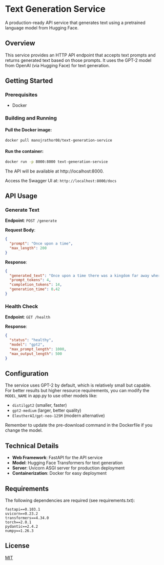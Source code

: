 # Text Generation Service

A production-ready API service that generates text using a pretrained language model from Hugging Face.

## Overview

This service provides an HTTP API endpoint that accepts text prompts and returns generated text based on those prompts. It uses the GPT-2 model from OpenAI (via Hugging Face) for text generation.


## Getting Started

### Prerequisites

- Docker

### Building and Running

#### Pull the Docker image:

```bash
docker pull manojrathor08/text-generation-service
```

#### Run the container:

```bash
docker run -p 8000:8000 text-generation-service
```

The API will be available at http://localhost:8000.

Access the Swagger UI at: `http://localhost:8000/docs`


## API Usage

### Generate Text

**Endpoint**: `POST /generate`

**Request Body**:
```json
{
  "prompt": "Once upon a time",
  "max_length": 200
}
```

**Response**:
```json
{
  "generated_text": "Once upon a time there was a kingdom far away where dragons and princesses lived in harmony...",
  "prompt_tokens": 4,
  "completion_tokens": 14,
  "generation_time": 0.42
}
```

### Health Check

**Endpoint**: `GET /health`

**Response**:
```json
{
  "status": "healthy",
  "model": "gpt2",
  "max_prompt_length": 1000,
  "max_output_length": 500
}
```

## Configuration

The service uses GPT-2 by default, which is relatively small but capable. For better results but higher resource requirements, you can modify the `MODEL_NAME` in app.py to use other models like:

- `distilgpt2` (smaller, faster)
- `gpt2-medium` (larger, better quality)
- `EleutherAI/gpt-neo-125M` (modern alternative)

Remember to update the pre-download command in the Dockerfile if you change the model.

## Technical Details

- **Web Framework**: FastAPI for the API service
- **Model**: Hugging Face Transformers for text generation
- **Server**: Uvicorn ASGI server for production deployment
- **Containerization**: Docker for easy deployment

## Requirements

The following dependencies are required (see requirements.txt):

```
fastapi==0.103.1
uvicorn==0.23.2
transformers==4.34.0
torch==2.0.1
pydantic==2.4.2
numpy==1.26.3
```

## License

[MIT](LICENSE)
